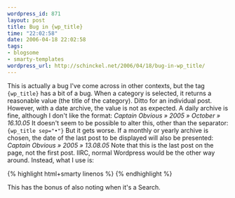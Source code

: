 ```yaml
--- 
wordpress_id: 871
layout: post
title: Bug in {wp_title}
time: "22:02:58"
date: 2006-04-18 22:02:58
tags: 
- blogsome
- smarty-templates
wordpress_url: http://schinckel.net/2006/04/18/bug-in-wp_title/
---
```

This is actually a bug I've come across in other contexts, but the tag `{wp_title}` has a bit of a bug. When a category is selected, it returns a reasonable value (the title of the category). Ditto for an individual post. However, with a date archive, the value is not as expected. A daily archive is fine, although I don't like the format: _Captain Obvious » 2005 » October » 16.10.05_ It doesn't seem to be possible to alter this, other than the separator: `{wp_title sep="•"}` But it gets worse. If a monthly or yearly archive is chosen, the date of the last post to be displayed will also be presented: _Captain Obvious » 2005 » 13.08.05_ Note that this is the last post on the page, not the first post. IIRC, normal Wordpress would be the other way around. Instead, what I use is: 
    
{% highlight html+smarty linenos %}
    <title>
        {bloginfo show="name"}
        {single_post_title prefix=" &raquo; "}
        {single_cat_title prefix=" &raquo; Category: "}
        {if $smarty.request.name == ""}
            {single_month_title prefix=" &raquo; "}
        {/if}
        {if $smarty.request.s != ""}
             &raquo; Search: {$smarty.request.s}
        {/if}
    </title>
{% endhighlight %}

This has the bonus of also noting when it's a Search. 
